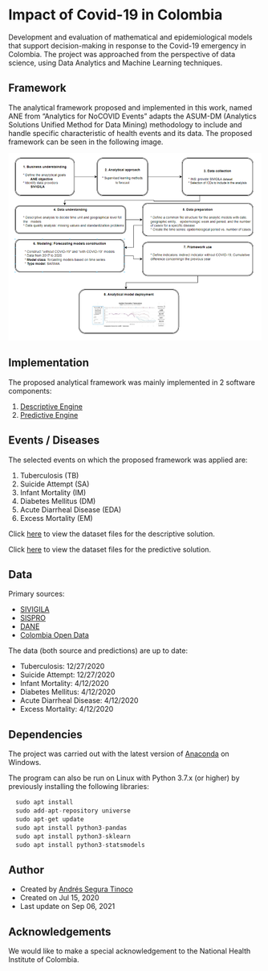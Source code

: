 # Impact of Covid-19 in Colombia
Development and evaluation of mathematical and epidemiological models that support decision-making in response to the Covid-19 emergency in Colombia. The project was approached from the perspective of data science, using Data Analytics and Machine Learning techniques.

## Framework
The analytical framework proposed and implemented in this work, named ANE from “Analytics for NoCOVID Events” adapts the ASUM-DM (Analytics Solutions Unified Method for Data Mining) methodology to include and handle specific characteristic of health events and its data. The proposed framework can be seen in the following image.

![analytical-framework](https://github.com/ansegura7/covid19-col-disease-impact/blob/master/images/framework.png?raw=true)

## Implementation
The proposed analytical framework was mainly implemented in 2 software components:
1. <a href="https://github.com/ansegura7/covid19-col-disease-impact/tree/master/solution-desc">Descriptive Engine</a>
2. <a href="https://github.com/ansegura7/covid19-col-disease-impact/tree/master/solution-pred">Predictive Engine</a>

## Events / Diseases
The selected events on which the proposed framework was applied are:
1. Tuberculosis (TB)
2. Suicide Attempt (SA)
3. Infant Mortality (IM)
4. Diabetes Mellitus (DM)
5. Acute Diarrheal Disease (EDA)
6. Excess Mortality (EM)

Click <a href="https://github.com/ansegura7/covid19-col-disease-impact/tree/master/solution-desc/data" target="_blank">here</a> to view the dataset files for the descriptive solution.

Click <a href="https://github.com/ansegura7/covid19-col-disease-impact/tree/master/solution-pred/data" target="_blank">here</a> to view the dataset files for the predictive solution.

## Data
Primary sources:
- <a href="http://portalsivigila.ins.gov.co/Paginas/Vigilancia-Rutinaria.aspx" target="_blank">SIVIGILA</a>
- <a href="https://www.sispro.gov.co/Pages/Home.aspx" target="_blank">SISPRO</a>
- <a href="https://www.dane.gov.co/index.php/estadisticas-por-tema" target="_blank">DANE</a>
- <a href="https://www.datos.gov.co/Salud-y-Protecci-n-Social/Casos-positivos-de-COVID-19-en-Colombia/gt2j-8ykr" target="_blank">Colombia Open Data</a>

The data (both source and predictions) are up to date:
- Tuberculosis: 12/27/2020
- Suicide Attempt: 12/27/2020
- Infant Mortality: 4/12/2020
- Diabetes Mellitus: 4/12/2020
- Acute Diarrheal Disease: 4/12/2020
- Excess Mortality: 4/12/2020

## Dependencies
The project was carried out with the latest version of <a href="https://www.anaconda.com/products/individual" target="_blank" >Anaconda</a> on Windows.

The program can also be run on Linux with Python 3.7.x (or higher) by previously installing the following libraries:
```python
  sudo apt install
  sudo add-apt-repository universe
  sudo apt-get update
  sudo apt install python3-pandas
  sudo apt install python3-sklearn
  sudo apt install python3-statsmodels
```

## Author
- Created by <a href="https://github.com/ansegura7">Andrés Segura Tinoco</a>
- Created on Jul 15, 2020
- Last update on Sep 06, 2021

## Acknowledgements
We would like to make a special acknowledgement to the National Health Institute of Colombia.
